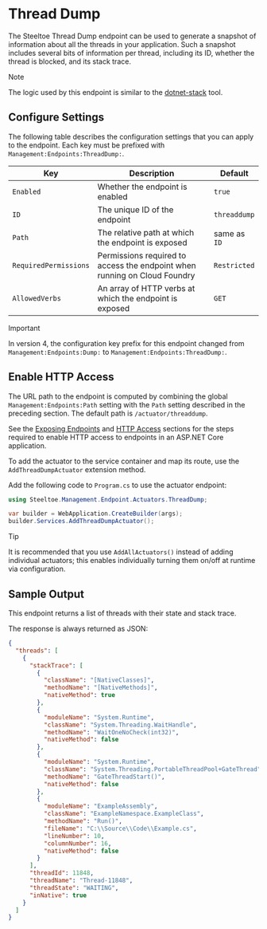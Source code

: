 # Thread Dump

The Steeltoe Thread Dump endpoint can be used to generate a snapshot of information about all the threads in your application.
Such a snapshot includes several bits of information per thread, including its ID, whether the thread is blocked, and its stack trace.

> [!NOTE]
> The logic used by this endpoint is similar to the [dotnet-stack](https://learn.microsoft.com/dotnet/core/diagnostics/dotnet-stack) tool.

## Configure Settings

The following table describes the configuration settings that you can apply to the endpoint.
Each key must be prefixed with `Management:Endpoints:ThreadDump:`.

| Key | Description | Default |
| --- | --- | --- |
| `Enabled` | Whether the endpoint is enabled | `true` |
| `ID` | The unique ID of the endpoint | `threaddump` |
| `Path` | The relative path at which the endpoint is exposed | same as `ID` |
| `RequiredPermissions` | Permissions required to access the endpoint when running on Cloud Foundry | `Restricted` |
| `AllowedVerbs` | An array of HTTP verbs at which the endpoint is exposed | `GET` |

> [!IMPORTANT]
> In version 4, the configuration key prefix for this endpoint changed from `Management:Endpoints:Dump:` to `Management:Endpoints:ThreadDump:`.

## Enable HTTP Access

The URL path to the endpoint is computed by combining the global `Management:Endpoints:Path` setting with the `Path` setting described in the preceding section.
The default path is `/actuator/threaddump`.

See the [Exposing Endpoints](./using-endpoints.md#exposing-endpoints) and [HTTP Access](./using-endpoints.md#http-access) sections for the steps required to enable HTTP access to endpoints in an ASP.NET Core application.

To add the actuator to the service container and map its route, use the `AddThreadDumpActuator` extension method.

Add the following code to `Program.cs` to use the actuator endpoint:

```csharp
using Steeltoe.Management.Endpoint.Actuators.ThreadDump;

var builder = WebApplication.CreateBuilder(args);
builder.Services.AddThreadDumpActuator();
```

> [!TIP]
> It is recommended that you use `AddAllActuators()` instead of adding individual actuators;
> this enables individually turning them on/off at runtime via configuration.

## Sample Output

This endpoint returns a list of threads with their state and stack trace.

The response is always returned as JSON:

```json
{
  "threads": [
    {
      "stackTrace": [
        {
          "className": "[NativeClasses]",
          "methodName": "[NativeMethods]",
          "nativeMethod": true
        },
        {
          "moduleName": "System.Runtime",
          "className": "System.Threading.WaitHandle",
          "methodName": "WaitOneNoCheck(int32)",
          "nativeMethod": false
        },
        {
          "moduleName": "System.Runtime",
          "className": "System.Threading.PortableThreadPool+GateThread",
          "methodName": "GateThreadStart()",
          "nativeMethod": false
        },
        {
          "moduleName": "ExampleAssembly",
          "className": "ExampleNamespace.ExampleClass",
          "methodName": "Run()",
          "fileName": "C:\\Source\\Code\\Example.cs",
          "lineNumber": 10,
          "columnNumber": 16,
          "nativeMethod": false
        }
      ],
      "threadId": 11848,
      "threadName": "Thread-11848",
      "threadState": "WAITING",
      "inNative": true
    }
  ]
}
```
